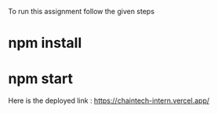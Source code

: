 To run this assignment follow the given steps
#  npm install  
# npm start

Here is the deployed link : 
https://chaintech-intern.vercel.app/
